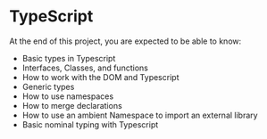 # TypeScript

At the end of this project, you are expected to be able to know:

 - Basic types in Typescript
 - Interfaces, Classes, and functions
 - How to work with the DOM and Typescript
 - Generic types
 - How to use namespaces
 - How to merge declarations
 - How to use an ambient Namespace to import an external library
 - Basic nominal typing with Typescript
